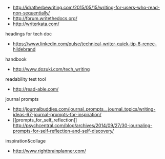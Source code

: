 - http://idratherbewriting.com/2015/05/15/writing-for-users-who-read-non-sequentially/
- http://forum.writethedocs.org/
- http://writerkata.com/

headings for tech doc
- https://www.linkedin.com/pulse/technical-writer-quick-tip-8-renee-hildebrand

handbook
- http://www.dozuki.com/tech_writing

readability test tool
- http://read-able.com/

journal prompts
- http://journalbuddies.com/journal_prompts__journal_topics/writing-ideas-67-journal-prompts-for-inspiration/
- [[prompts_for_self_reflection]]
http://psychcentral.com/blog/archives/2014/09/27/30-journaling-prompts-for-self-reflection-and-self-discovery/

inspiration&collage
- http://www.rightbrainplanner.com/

